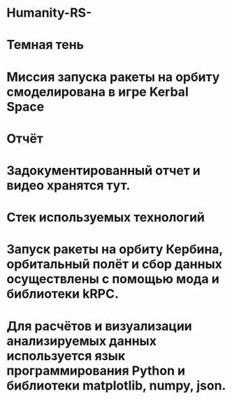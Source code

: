 # Humanity-RS-
  # Темная тень
   # Миссия запуска ракеты на орбиту смоделирована в игре Kerbal Space 
# Отчёт
  # Задокументированный отчет и видео хранятся тут.
# Стек используемых технологий
  # Запуск ракеты на орбиту Кербина, орбитальный полёт и сбор данных осуществлены с помощью мода и библиотеки kRPC.
  # Для расчётов и визуализации анализируемых данных используется язык программирования Python и библиотеки matplotlib, numpy, json.
